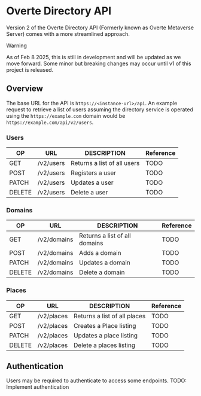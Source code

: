 # Overte Directory API
Version 2 of the Overte Directory API (Formerly known as Overte Metaverse Server) comes with a more streamlined approach. 

> [!WARNING]  
> As of Feb 8 2025, this is still in development and will be updated as we move forward. Some minor but breaking changes may occur until v1 of this project is released. 

## Overview
The base URL for the API is `https://<instance-url>/api`. An example request to retrieve a list of users assuming the directory service is operated using the `https://example.com` domain would be `https://example.com/api/v2/users`. 

### Users
| OP     | URL | DESCRIPTION | Reference |
| ------- | ------ | ----------- | ----- |
| GET    | /v2/users | Returns a list of all users | TODO |
| POST    | /v2/users | Registers a user | TODO |
| PATCH    | /v2/users | Updates a user | TODO |
| DELETE    | /v2/users | Delete a user | TODO |

### Domains
| OP     | URL | DESCRIPTION | Reference |
| ------- | ------ | ----------- | ----- |
| GET    | /v2/domains | Returns a list of all domains| TODO |
| POST    | /v2/domains | Adds a domain | TODO |
| PATCH    | /v2/domains | Updates a domain| TODO |
| DELETE    | /v2/domains | Delete a domain| TODO |

### Places
| OP     | URL | DESCRIPTION | Reference |
| ------- | ------ | ----------- | ----- |
| GET    | /v2/places | Returns a list of all places | TODO |
| POST    | /v2/places | Creates a Place listing | TODO |
| PATCH    | /v2/places | Updates a place listing | TODO |
| DELETE    | /v2/places | Delete a places listing | TODO |

## Authentication
Users may be required to authenticate to access some endpoints.
TODO: Implement authentication